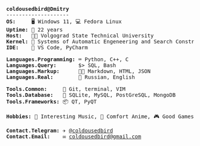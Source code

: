 <pre>
<b>coldousedbird@Dmitry</b>
--------------------
<b>OS:</b>     🖥️ Windows 11, 💻 Fedora Linux
<b>Uptime:</b> 🧑 22 years
<b>Host:</b>   👨‍🎓 Volgograd State Technical University
<b>Kernel:</b> 💼 Systems of Automatic Engeneering and Search Constructing
<b>IDE:</b>    📝 VS Code, PyCharm

<b>Languages.Programming:</b> ⌨️ Python, C++, C
<b>Languages.Query:</b>       $> SQL, Bash
<b>Languages.Markup:</b>      👨‍💻 Markdown, HTML, JSON
<b>Languages.Real:</b>        👅 Russian, English
  
<b>Tools.Common:</b>     🔧 Git, terminal, VIM
<b>Tools.Database:</b>   💾 SQLite, MySQL, PostGreSQL, MongoDB
<b>Tools.Frameworks:</b> 📦 QT, PyQT

<b>Hobbies:</b> 🎵 Interesting Music, 💙 Comfort Anime, 🎮 Good Games, 🤓 Smart Code

<b>Contact.Telegram:</b> ✈️ <a href="https://t.me/@coldousedbird">@coldousedbird</a>
<b>Contact.Email:</b>    ✉️ <a href="">coldousedbird@gmail.com</a>
</pre>
